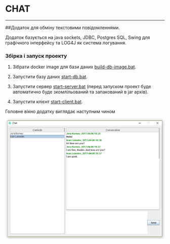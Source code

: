 # CHAT #
***

##Додаток для обміну текстовими повідомленнями.

Додаток базується на java sockets, JDBC, Postgres SQL,
Swing для графічного інтерфейсу та LOG4J як 
система логування.

### Збірка і запуск проекту

1. Зібрати docker image для бази даних 
[build-db-image.bat](./build-db-image.bat).

2. Запустити базу даних [start-db.bat](./start-db.bat).

3. Запустити сервер [start-server.bat](./start-server.bat) 
(перед запуском проект буде автоматично буде 
зкомлільований та запакований в jar архів).

4. Запустити клієнт [start-client.bat](./start-client.bat).

Головне вікно додатку виглядає наступним чином

![main-window](./samples/main-window.PNG)
